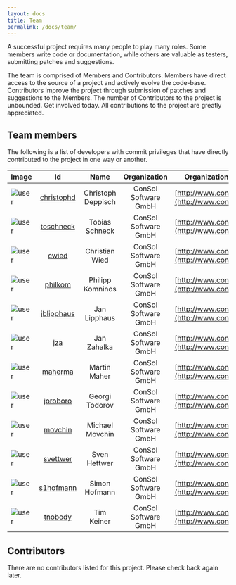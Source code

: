 ```yaml
---
layout: docs
title: Team
permalink: /docs/team/
---
```


A successful project requires many people to play many roles. Some members write code or documentation, while others are 
valuable as testers, submitting patches and suggestions.

The team is comprised of Members and Contributors. Members have direct access to the source of a project and actively 
evolve the code-base. Contributors improve the project through submission of patches and suggestions to the Members. 
The number of Contributors to the project is unbounded. Get involved today. All contributions to the project are greatly 
appreciated.

## Team members

The following is a list of developers with commit privileges that have directly contributed to the project in one way or 
another.

| Image | Id | Name | Organization | Organization URL | Roles |
|-------|:--:|:----:|:------------:|:----------------:|:-----:|
| ![user](${site.path}/img/user.png) | [christophd](http://github.com/citrusframework) | Christoph Deppisch | ConSol Software GmbH | [http://www.consol.de/](http://www.consol.de/) | Developer |
| ![user](${site.path}/img/user.png) | [toschneck](http://github.com/toschneck) | Tobias Schneck | ConSol Software GmbH | [http://www.consol.de/](http://www.consol.de/) | Developer |
| ![user](${site.path}/img/user.png) | [cwied](http://github.com/cwied) | Christian Wied | ConSol Software GmbH | [http://www.consol.de/](http://www.consol.de/) | Developer |
| ![user](${site.path}/img/user.png) | [philkom](http://github.com/philkom) | Philipp Komninos | ConSol Software GmbH | [http://www.consol.de/](http://www.consol.de/) | Developer |
| ![user](${site.path}/img/user.png) | [jblipphaus](http://github.com/jblipphaus) | Jan Lipphaus | ConSol Software GmbH | [http://www.consol.de/](http://www.consol.de/) | Developer |
| ![user](${site.path}/img/user.png) | [jza](http://github.com/jaza089) | Jan Zahalka | ConSol Software GmbH | [http://www.consol.de/](http://www.consol.de/) | Developer |
| ![user](${site.path}/img/user.png) | [maherma](http://github.com/martinmaher) | Martin Maher | ConSol Software GmbH | [http://www.consol.de/](http://www.consol.de/) | Developer |
| ![user](${site.path}/img/user.png) | [joroboro](http://github.com/joroboro) | Georgi Todorov | ConSol Software GmbH | [http://www.consol.de/](http://www.consol.de/) | Developer |
| ![user](${site.path}/img/user.png) | [movchin](http://github.com) | Michael Movchin | ConSol Software GmbH | [http://www.consol.de/](http://www.consol.de/) | Web Developer |
| ![user](${site.path}/img/user.png) | [svettwer](http://github.com) | Sven Hettwer | ConSol Software GmbH | [http://www.consol.de/](http://www.consol.de/) | Developer |
| ![user](${site.path}/img/user.png) | [s1hofmann](http://github.com) | Simon Hofmann | ConSol Software GmbH | [http://www.consol.de/](http://www.consol.de/) | Developer |
| ![user](${site.path}/img/user.png) | [tnobody](http://github.com) | Tim Keiner | ConSol Software GmbH | [http://www.consol.de/](http://www.consol.de/) | Developer |

## Contributors

There are no contributors listed for this project. Please check back again later.